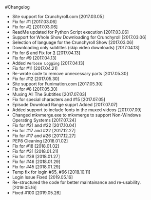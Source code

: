 #Changelog

- Site support for Crunchyroll.com [2017.03.05]
- Fix for #1 [2017.03.06]
- Fix for #2 [2017.03.06]
- ReadMe updated for Python Script execution [2017.03.06]
- Support for Whole Show Downloading for Crunchyroll [2017.03.06]
- Selection of language for the Crunchyroll Show [2017.03.06]
- Downloading only subtitles (skip video downloads) [2017.04.13]
- Fix for [6](https://github.com/Xonshiz/anime-dl/issues/6) and Fix for [3](https://github.com/Xonshiz/anime-dl/issues/3) [2017.04.13]
- Fix for #9 [2017.04.13]
- Added `Verbose Logging` [2017.04.13]
- Fix for #11 [2017.04.21]
- Re-wrote code to remove unnecessary parts [2017.05.30]
- Fix for #12 [2017.05.30]
- Site support for Funimation.com [2017.05.30]
- Fix for #8 [2017.05.30]
- Muxing All The Subtitles [2017.07.03]
- Fix for special characters and #15 [2017.07.05]
- Episode Download Range supprt Added [2017.07.07]
- Added support to include fonts in the muxed videos [2017.07.09]
- Changed mkvmerge.exe to mkvmerge to support Non-Windows Operating Systems [2017.07.24]
- Fix for #21 and #22 [2017.10.04]
- Fix for #17 and #22 [2017.12.27]
- Fix for #17 and #26 [2017.12.27]
- PEP8 Cleaning [2018.01.02]
- Fix for #18 [2018.01.02]
- Fix for #31 [2018.01.21]
- Fix for #39 [2018.01.27]
- Fix for #46 [2018.01.29]
- Fix for #45 [2018.01.29]
- Temp fix for login #65, #66 [2018.10.11]
- Login Issue Fixed [2019.05.16]
- Re-structured the code for better maintainance and re-usability. [2019.05.16]
- Fixed #100 [2019.05.26]